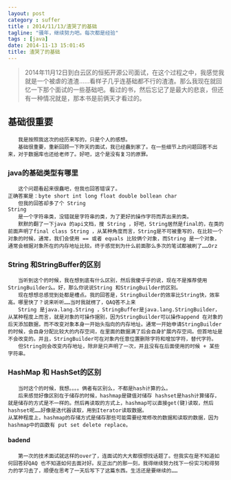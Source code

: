 ```yaml
---
layout: post
category : suffer
title : 2014/11/13/渣哭了的基础
tagline: "骚年，继续努力吧。每次都是经验"
tags : [java]
date: 2014-11-13 15:01:45
title: 渣哭了的基础
---
```



> 2014年11月12日到白云区的恒拓开源公司面试，在这个过程之中，我感觉我就是一个被虐的渣渣……看样子几乎连基础都不行的渣渣。那么我现在就回忆一下那个面试的一些基础吧。看过的书，然后忘记了是最大的悲哀，但还有一种情况就是，那本书是前俩天才看过的。

## 基础很重要
	　　我是按照我这次的经历来写的，只是个人的感想。　　
	　　基础很重要，重新回顾一下昨天的面试，我已经蠢到家了。在一些细节上的问题回答不出来，对于数据库也还给老师了。好吧，这个是没有复习的原罪。

### java的基础类型有哪里
	　　这个问题看起来很蠢吧，但我也回答错误了。
	正确答案是：byte short int long float double bollean char 
	　　但我的回答却多了个 String
	String
	　　是一个字符串类，没错就是字符串的类，为了更好的操作字符而弄出来的类。
	　　默默的翻了一下java 的api文档，搜 String ，好吧，String居然是final的，在类的前面声明了final class String ，从某种角度而言，String是不可被重写的，在比较一个对象的时候，通常，我们会使用 == 或者 equals 比较俩个对象，而String 是一个对象，通常会根据对象所在的内存地址比较。终于感觉到为什么前面那么多次的笔试都被刷了……Orz　　

### String 和StringBuffer的区别
	　　当听到这个的时候，我在想到底有什么区别，然后我傻乎乎的说，现在不是推荐使用StringBuilder么。好，那么你说说String 和StringBuilder的区别。　　
	　　现在想想总感觉到处都是槽点。我的回答是，StringBuilder的效率比String快，效率高。哪里快了？说来听听……当时我就楞了，QAQ答不上来
	　　String 是java.lang.String ，StringBuffer是java.lang.StringBuilder，从某种程度上而言，就是对象的可操作据别，因为StringBuilder可以操作append 在对象的后天添加数据，而不改变对象本身一开始头指向的内存地址。通常一开始申请StringBuilder的时候，会自身分配比较大的内存空间，在里面的数据满了后会自身扩展内存空间。但首地址是不会改变的。并且，StringBuilder可在对象内任意位置删除字符和增加字符，替代字符。　　
	　　但String则会改变内存地址，除非是只声明了一次，并且没有在后面使用的时候 + 某些字符串。　　

### HashMap 和 HashSet的区别
	　　当时这个的时候，我想。。。。俩者有区别么，不都是hash计算的么。　　
	　　后来感觉好像区别在于储存的时候，hashmap是键值对储存 hashset是hash计算储存，就是储存的方式是不一样的。然后再读取的方式上，hashmap可以直接get(键)读取，然后hashset呢……好像是迭代器读取，用到Iterator读取数据。
	从某种程度上，hashmap的存储方式是储存那些可能需要经常修改的数据和读取的数据，因为hashmap中的函数有 put set delete replace。　　

#### badend
	　　第一次的技术面试就这样的over了，连面试的大大都很想找话题了。但我实在是不知道如何回答好QAQ 也不知道如何去面对好。反正出门的那一刻，我得继续努力找下一份实习和得努力的学习去了，顺便在思考了一天后写下了这篇东西。生活还是要继续的……　　



